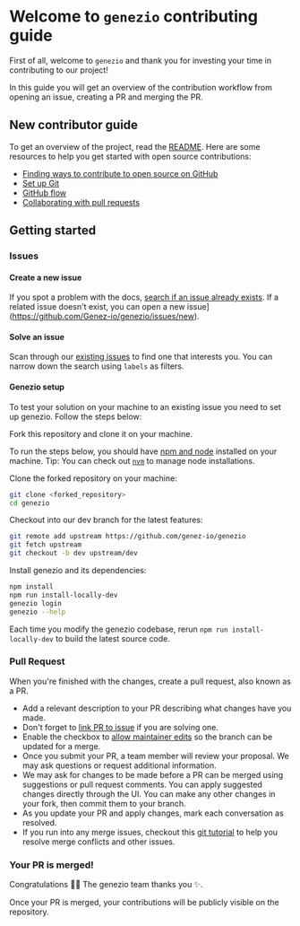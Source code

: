 # Welcome to `genezio` contributing guide

First of all, welcome to `genezio` and thank you for investing your time in contributing to our project!

In this guide you will get an overview of the contribution workflow from opening an issue, creating a PR and merging the PR.

## New contributor guide

To get an overview of the project, read the [README](README.md). Here are some resources to help you get started with open source contributions:

-   [Finding ways to contribute to open source on GitHub](https://docs.github.com/en/get-started/exploring-projects-on-github/finding-ways-to-contribute-to-open-source-on-github)
-   [Set up Git](https://docs.github.com/en/get-started/quickstart/set-up-git)
-   [GitHub flow](https://docs.github.com/en/get-started/quickstart/github-flow)
-   [Collaborating with pull requests](https://docs.github.com/en/github/collaborating-with-pull-requests)

## Getting started

### Issues

#### Create a new issue

If you spot a problem with the docs, [search if an issue already exists](https://docs.github.com/en/github/searching-for-information-on-github/searching-on-github/searching-issues-and-pull-requests#search-by-the-title-body-or-comments). If a related issue doesn't exist, you can open a new issue](https://github.com/Genez-io/genezio/issues/new).

#### Solve an issue

Scan through our [existing issues](https://github.com/Genez-io/genezio/issues) to find one that interests you. You can narrow down the search using `labels` as filters.

#### Genezio setup

To test your solution on your machine to an existing issue you need to set up genezio.
Follow the steps below:

Fork this repository and clone it on your machine.

To run the steps below, you should have [npm and node](https://nodejs.org/en/download) installed on your machine.
Tip: You can check out [`nvm`](https://github.com/nvm-sh/nvm#installing-and-updating) to manage node installations.

Clone the forked repository on your machine:

```bash
git clone <forked_repository>
cd genezio
```

Checkout into our dev branch for the latest features:

```bash
git remote add upstream https://github.com/genez-io/genezio
git fetch upstream
git checkout -b dev upstream/dev
```

Install genezio and its dependencies:

```bash
npm install
npm run install-locally-dev
genezio login
genezio --help
```

Each time you modify the genezio codebase, rerun `npm run install-locally-dev` to build the latest source code.

### Pull Request

When you're finished with the changes, create a pull request, also known as a PR.

-   Add a relevant description to your PR describing what changes have you made.
-   Don't forget to [link PR to issue](https://docs.github.com/en/issues/tracking-your-work-with-issues/linking-a-pull-request-to-an-issue) if you are solving one.
-   Enable the checkbox to [allow maintainer edits](https://docs.github.com/en/github/collaborating-with-issues-and-pull-requests/allowing-changes-to-a-pull-request-branch-created-from-a-fork) so the branch can be updated for a merge.
-   Once you submit your PR, a team member will review your proposal. We may ask questions or request additional information.
-   We may ask for changes to be made before a PR can be merged using suggestions or pull request comments. You can apply suggested changes directly through the UI. You can make any other changes in your fork, then commit them to your branch.
-   As you update your PR and apply changes, mark each conversation as resolved.
-   If you run into any merge issues, checkout this [git tutorial](https://github.com/skills/resolve-merge-conflicts) to help you resolve merge conflicts and other issues.

### Your PR is merged!

Congratulations :tada::tada: The genezio team thanks you :sparkles:.

Once your PR is merged, your contributions will be publicly visible on the repository.
